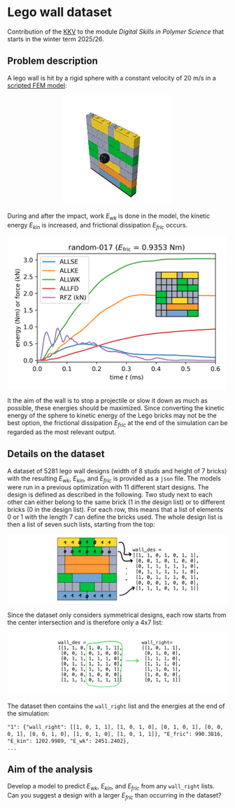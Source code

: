 # Lego wall dataset

Contribution of the [KKV](https://www.kunststofftechnik.at/konstruieren) to the module _Digital Skills in Polymer Science_ that starts in the winter term 2025/26.

## Problem description

A lego wall is hit by a rigid sphere with a constant velocity of 20 m/s in a [scripted FEM model](https://www.github.com/mpletz/brickfem):

<div align="center">
<img src="images/example-fem-design/random-017-000_6ms-anim.gif" width="250">
</div>

During and after the impact, work $E_{wk}$ is done in the model, the kinetic energy $E_{kin}$ is increased, and frictional dissipation $E_{fric}$ occurs. 

<div align="center">
<img src="images/example-fem-design/random-017_res.png" width="500">
</div>

It the aim of the wall is to stop a projectile or slow it down as much as possible, these energies should be maximized. Since converting the kinetic energy of the sphere to kinetic energy of the Lego bricks may not be the best option, the frictional dissipation $E_{fric}$ at the end of the simulation can be regarded as the most relevant output.

## Details on the dataset

A dataset of 5281 lego wall designs (width of 8 studs and height of 7 bricks) with the resulting $E_{wk}$, $E_{kin}$, and $E_{fric}$ is provided as a `json` file. The models were run in a previous optimization with 11 different start designs. The design is defined as described in the following. Two study next to each other can either belong to the same brick (1 in the design list) or to different bricks (0 in the design list). For each row, this means that a list of elements 0 or 1 with the length 7 can define the bricks used. The whole design list is then a list of seven such lists, starting from the top:

![alt text](images/design_def.png)

Since the dataset only considers symmetrical designs, each row starts from the center intersection and is therefore only a 4x7 list:

![alt text](images/design_sym.png)

The dataset then contains the `wall_right` list and the energies at the end of the simulation:

```
"1": {"wall_right": [[1, 0, 1, 1], [1, 0, 1, 0], [0, 1, 0, 1], [0, 0, 0, 1], [0, 0, 1, 0], [1, 0, 1, 0], [1, 0, 1, 1]], "E_fric": 990.3816, "E_kin": 1202.9989, "E_wk": 2451.2402},
...
```

## Aim of the analysis

Develop a model to predict $E_{wk}$, $E_{kin}$, and $E_{fric}$ from any `wall_right` lists. Can you suggest a design with a larger $E_{fric}$ than occurring in the dataset?